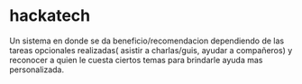 # hackatech
 Un sistema en donde se da beneficio/recomendacion dependiendo de las tareas opcionales realizadas( asistir a charlas/guis, ayudar a compañeros) y reconocer a quien le cuesta ciertos temas para brindarle ayuda mas personalizada.
